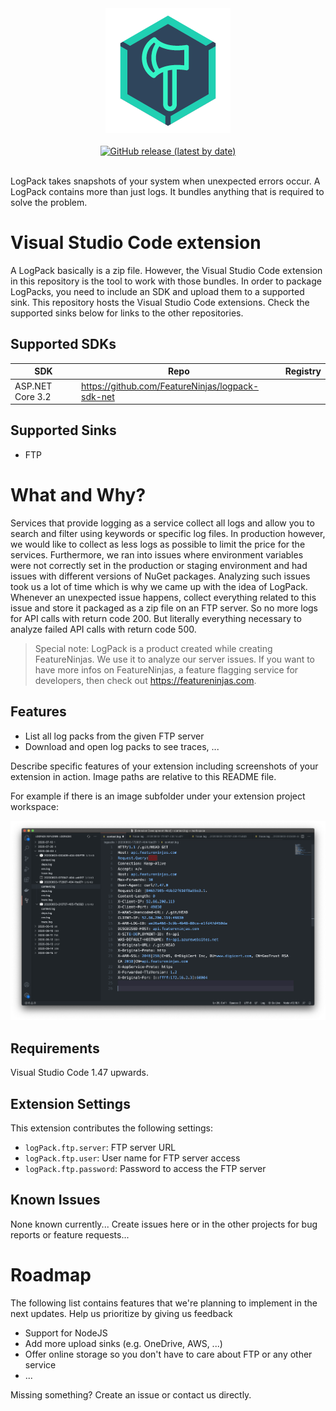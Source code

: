 <div align="center">
  <a href="https://github.com/FeatureNinjas/logpack-vscode">
    <img width="200" height="200" src="images/logpack-logo-200.png  ">
  </a>
  <br><br>
  <a href="https://github.com/FeatureNinjas/logpack-vscode/releases">
    <img alt="GitHub release (latest by date)" src="https://img.shields.io/github/v/release/featureninjas/logpack-vscode">
  </a>
  <br><br>
</div>

LogPack takes snapshots of your system when unexpected errors occur. A LogPack contains more than just logs. It bundles anything that is required to solve the problem.

# Visual Studio Code extension

A LogPack basically is a zip file. However, the Visual Studio Code extension in this repository is the tool to work with those bundles. In order to package LogPacks, you need to include an SDK and upload them to a supported sink. This repository hosts the Visual Studio Code extensions. Check the supported sinks below for links to the other repositories.

## Supported SDKs

| SDK | Repo | Registry |
| - | - | - |
| ASP.NET Core 3.2 | https://github.com/FeatureNinjas/logpack-sdk-net | |

## Supported Sinks

- FTP

# What and Why?

Services that provide logging as a service collect all logs and allow you to search and filter using keywords or specific log files. In production however, we would like to collect as less logs as possible to limit the price for the services. Furthermore, we ran into issues where environment variables were not correctly set in the production or staging environment and had issues with different versions of NuGet packages. Analyzing such issues took us a lot of time which is why we came up with the idea of LogPack. Whenever an unexpected issue happens, collect everything related to this issue and store it packaged as a zip file on an FTP server. So no more logs for API calls with return code 200. But literally everything necessary to analyze failed API calls with return code 500.

> Special note: LogPack is a product created while creating FeatureNinjas. We use it to analyze our server issues. If you want to have more infos on FeatureNinjas, a feature flagging service for developers, then check out https://featureninjas.com.

## Features

- List all log packs from the given FTP server
- Download and open log packs to see traces, ...

Describe specific features of your extension including screenshots of your extension in action. Image paths are relative to this README file.

For example if there is an image subfolder under your extension project workspace:

![LogPack Explorer](images/LogPack%20Explorer.png?raw=true)

## Requirements

Visual Studio Code 1.47 upwards.

## Extension Settings

This extension contributes the following settings:

* `logPack.ftp.server`: FTP server URL
* `logPack.ftp.user`: User name for FTP server access
* `logPack.ftp.password`: Password to access the FTP server

## Known Issues

None known currently... Create issues here or in the other projects for bug reports or feature requests...

# Roadmap

The following list contains features that we're planning to implement in the next updates. Help us prioritize by giving us feedback

- Support for NodeJS
- Add more upload sinks (e.g. OneDrive, AWS, ...)
- Offer online storage so you don't have to care about FTP or any other service 
- ...

Missing something? Create an issue or contact us directly.
